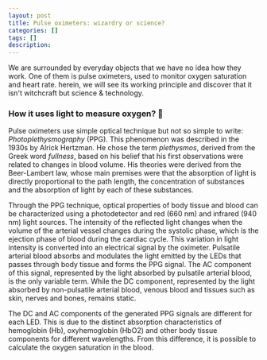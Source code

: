 ```yaml
---
layout: post
title: Pulse oximeters: wizardry or science?
categories: []
tags: []
description:
---
```


We are surrounded by everyday objects that we have no idea how they work. One of them is pulse oximeters, used to monitor oxygen saturation and heart rate. herein, we will see its working principle and discover that it isn't witchcraft but science & technology.

### How it uses light to measure oxygen? 🤔

Pulse oximeters use simple optical technique but not so simple to write: _Photoplethysmography_ (PPG). This phenomenon was described in the 1930s by Alrick Hertzman. He chose the term _plethysmos_, derived from the Greek word _fullness_, based on his belief that his first observations were related to changes in blood volume. His theories were derived from the Beer-Lambert law, whose main premises were that the absorption of light is directly proportional to the path length, the concentration of substances and the absorption of light by each of these substances.

Through the PPG technique, optical properties of body tissue and blood can be characterized using a photodetector and red (660 nm) and infrared (940 nm) light sources. The intensity of the reflected light changes when the volume of the arterial vessel changes during the systolic phase, which is the ejection phase of blood during the cardiac cycle. This variation in light intensity is converted into an electrical signal by the oximeter. Pulsatile arterial blood absorbs and modulates the light emitted by the LEDs that passes through body tissue and forms the PPG signal. The AC component of this signal, represented by the light absorbed by pulsatile arterial blood, is the only variable term. While the DC component, represented by the light absorbed by non-pulsatile arterial blood, venous blood and tissues such as skin, nerves and bones, remains static.

The DC and AC components of the generated PPG signals are different for each LED. This is due to the distinct absorption characteristics of hemoglobin (Hb), oxyhemoglobin (HbO2) and other body tissue components for different wavelengths. From this difference, it is possible to calculate the oxygen saturation in the blood.
